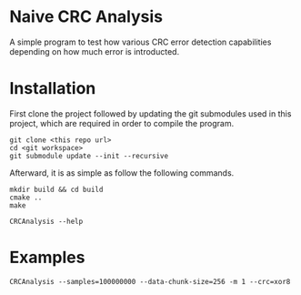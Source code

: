 # Naive CRC Analysis

A simple program to test how various CRC error detection capabilities depending on how much error is introducted. 

# Installation

First clone the project followed by updating the git submodules used in this project, which are required in order to compile the program.
```
git clone <this repo url>
cd <git workspace>
git submodule update --init --recursive
```

Afterward, it is as simple as follow the following commands.

```
mkdir build && cd build
cmake ..
make
```


```
CRCAnalysis --help
```

# Examples

```
CRCAnalysis --samples=100000000 --data-chunk-size=256 -m 1 --crc=xor8
```